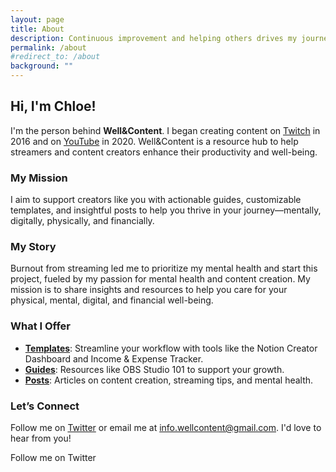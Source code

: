 ```yaml
---
layout: page
title: About
description: Continuous improvement and helping others drives my journey.
permalink: /about
#redirect_to: /about
background: ""
---
```


## Hi, I'm Chloe!

I'm the person behind **Well&Content**. I began creating content on [Twitch](https://twitch.tv/glitchedinorbit) in 2016 and on [YouTube](https://youtube.com/glitchedinorbit) in 2020. Well&Content is a resource hub to help streamers and content creators enhance their productivity and well-being.

### My Mission

I aim to support creators like you with actionable guides, customizable templates, and insightful posts to help you thrive in your journey—mentally, digitally, physically, and financially.

### My Story

Burnout from streaming led me to prioritize my mental health and start this project, fueled by my passion for mental health and content creation. My mission is to share insights and resources to help you care for your physical, mental, digital, and financial well-being.

### What I Offer

- **[Templates](https://wellcontent.io/templates)**: Streamline your workflow with tools like the Notion Creator Dashboard and Income & Expense Tracker.
- **[Guides](https://wellcontent.io/guides)**: Resources like OBS Studio 101 to support your growth.
- **[Posts](https://wellcontent.io/blog)**: Articles on content creation, streaming tips, and mental health.

### Let’s Connect

Follow me on [Twitter](https://twitter.com/glitchedinorbit) or email me at [info.wellcontent@gmail.com](mailto:info.wellcontent@gmail.com). I'd love to hear from you!

<a href="https://twitter.com/glitchedinorbit" class="btn btn-primary" target="_blank" rel="noopener noreferrer" style="text-decoration: none"> <i class="bi bi-twitter"></i> Follow me on Twitter</a>
